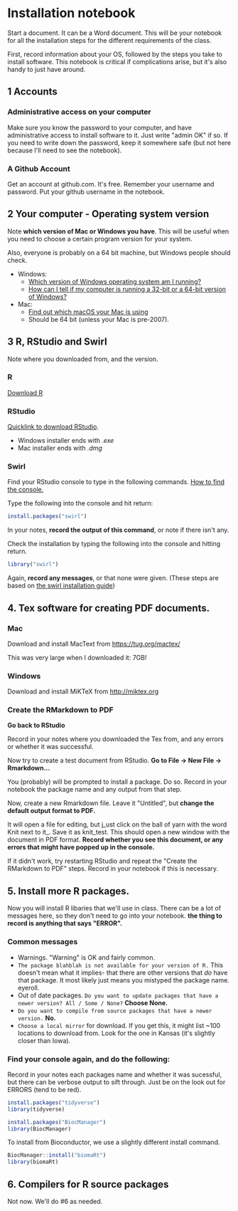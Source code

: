 # Installation notebook

Start a document. It can be a Word document. This will be your notebook for all the installation steps for the different requirements of the class.

First, record information about your OS, followed by the steps you take to install software. This notebook is critical if complications arise, but it's also handy to just have around.

## 1 Accounts 

### Administrative access on your computer

Make sure you know the password to your computer, and have administrative access to install software to it. Just write "admin OK" if so. If you need to write down the password, keep it somewhere safe (but not here because I'll need to see the notebook).

### A Github Account

Get an account at github.com. It's free. Remember your username and password. Put your github username in the notebook.

## 2 Your computer - Operating system version

Note **which version of Mac or Windows you have**. This will be useful when you need to choose a certain program version for your system.

Also, everyone is probably on a 64 bit machine, but Windows people should check.

* Windows: 
  * [Which version of Windows operating system am I running?](https://support.microsoft.com/en-us/windows/which-version-of-windows-operating-system-am-i-running-628bec99-476a-2c13-5296-9dd081cdd808)
  * [How can I tell if my computer is running a 32-bit or a 64-bit version of Windows?](https://support.microsoft.com/en-us/windows/32-bit-and-64-bit-windows-frequently-asked-questions-c6ca9541-8dce-4d48-0415-94a3faa2e13d)
* Mac: 
  * [Find out which macOS your Mac is using](https://support.apple.com/en-us/HT201260)
  * Should be 64 bit (unless your Mac is pre-2007).

## 3 R, RStudio and Swirl

Note where you downloaded from, and the version. 

### R
[Download R](https://cran.rstudio.com/)

### RStudio
[Quicklink to download RStudio](https://www.rstudio.com/products/rstudio/download/#download).
* Windows installer ends with *.exe*
* Mac installer ends with *.dmg*

### Swirl

Find your RStudio console to type in the following commands. [How to find the console.](https://www.google.com/search?q=rstudio+where+is+the+console&oq=rstudio+where+is+the+console)

Type the following into the console and hit return:
```r
install.packages("swirl")
```
In your notes, **record the output of this command**, or note if there isn't any.

Check the installation by typing the following into the console and hitting return.
```r
library("swirl")
```

Again, **record any messages**, or that none were given.
(These steps are based on [the swirl installation guide](https://swirlstats.com/students.html))

## 4. Tex software for creating PDF documents.

### Mac

Download and install MacText from https://tug.org/mactex/

This was very large when I downloaded it: 7GB!


### Windows

Download and install MiKTeX from http://miktex.org

### Create the RMarkdown to PDF

**Go back to RStudio**

Record in your notes where you downloaded the Tex from, and any errors or whether it was successful.

Now try to create a test document from RStudio. **Go to File -> New File -> Rmarkdown...**

You (probably) will be prompted to install a package. Do so. Record in your notebook the package name and any output from that step. 

Now, create a new Rmarkdown file. Leave it "Untitled", but **change the default output format to PDF.** 

It will open a file for editing, but j_ust click on the ball of yarn with the word Knit next to it_. Save it as knit_test. This should open a new window with the document in PDF format. **Record whether you see this document, or any errors that might have popped up in the console.**

If it didn't work, try restarting RStudio and repeat the "Create the RMarkdown to PDF" steps. Record in your notebook if this is necessary.

## 5. Install more R packages.

Now you will install R libaries that we'll use in class. There can be a lot of messages here, so they don't need to go into your notebook. **the thing to record is anything that says "ERROR".** 

### Common messages
 * Warnings. "Warning" is OK and fairly common.
 * `The package blahblah is not available for your version of R.` This doesn't mean what it implies- that there are other versions that _do_ have that package. It most likely just means you mistyped the package name. eyeroll.
 * Out of date packages. `Do you want to update packages that have a newer version? All / Some / None?` **Choose None.**
 * `Do you want to compile from source packages that have a newer version.` **No.**
 * `Choose a local mirror` for download. If you get this, it might list ~100 locations to download from. Look for the one in Kansas (it's slightly closer than Iowa). 


### Find your console again, and do the following:

Record in your notes each packages name and whether it was sucessful, but there can be verbose output to sift through. Just be on the look out for ERRORS (tend to be red).

```r
install.packages("tidyverse")
library(tidyverse)
```

```r
install.packages("BiocManager")
library(BiocManager)
```

To install from Bioconductor, we use a slightly different install command.

```r
BiocManager::install("biomaRt")
library(biomaRt)
```



## 6. Compilers for R source packages

Not now. We'll do #6 as needed.
